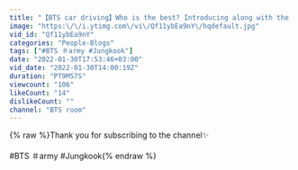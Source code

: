 ```yaml
---
title: "【BTS car driving】Who is the best? Introducing along with the driving scene!"
image: "https:\/\/i.ytimg.com\/vi\/Qf11ybEa9nY\/hqdefault.jpg"
vid_id: "Qf11ybEa9nY"
categories: "People-Blogs"
tags: ["#BTS ＃army #Jungkook"]
date: "2022-01-30T17:53:46+03:00"
vid_date: "2022-01-30T14:00:19Z"
duration: "PT9M57S"
viewcount: "106"
likeCount: "14"
dislikeCount: ""
channel: "BTS room"
---
```

{% raw %}Thank you for subscribing to the channel✨<br /><br />#BTS ＃army #Jungkook{% endraw %}
